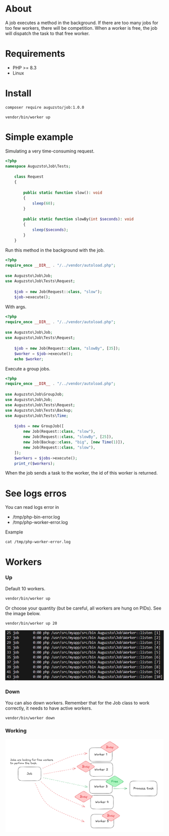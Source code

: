 # About
A job executes a method in the background. If there are too many jobs for too few workers, there will be competition. When a worker is free, the job will dispatch the task to that free worker.

# Requirements
- PHP >= 8.3
- Linux

# Install
```sh
composer require auguzsto/job:1.0.0
```
```
vendor/bin/worker up
```
# Simple example
Simulating a very time-consuming request.
```php
<?php
namespace Auguzsto\Job\Tests;

    class Request 
    {

        public static function slow(): void 
        {
            sleep(60);
        }

        public static function slowBy(int $seconds): void 
        {
            sleep($seconds);
        }
    }
```
Run this method in the background with the job.
```php
<?php
require_once __DIR__ . "/../vendor/autoload.php";

use Auguzsto\Job\Job;
use Auguzsto\Job\Tests\Request;

    $job = new Job(Request::class, "slow");
    $job->execute();
```

With args.
```php
<?php
require_once __DIR__ . "/../vendor/autoload.php";

use Auguzsto\Job\Job;
use Auguzsto\Job\Tests\Request;

    $job = new Job(Request::class, "slowBy", [35]);
    $worker = $job->execute();
    echo $worker;
```
Execute a group jobs.
```php
<?php
require_once __DIR__ . "/../vendor/autoload.php";

use Auguzsto\Job\GroupJob;
use Auguzsto\Job\Job;
use Auguzsto\Job\Tests\Request;
use Auguzsto\Job\Tests\Backup;
use Auguzsto\Job\Tests\Time;

    $jobs = new GroupJob([
        new Job(Request::class, "slow"),
        new Job(Request::class, "slowBy", [25]),
        new Job(Backup::class, "big", [new Time(1)]),
        new Job(Request::class, "slow"),
    ]);
    $workers = $jobs->execute();
    print_r($workers);
```
When the job sends a task to the worker, the id of this worker is returned.

# See logs erros
You can read logs error in 
- /tmp/php-bin-error.log 
- /tmp/php-worker-error.log

Example
```
cat /tmp/php-worker-error.log
```

# Workers
### Up
Default 10 workers.
```sh
vendor/bin/worker up
```
Or choose your quantity (but be careful, all workers are hung on PIDs). See the image below.

```sh
vendor/bin/worker up 20
```

<div style="text-align:center">
<img src="https://github.com/auguzsto/job/blob/1.0.0/images/workers.png?raw=true">
</div>

### Down
You can also down workers. Remember that for the Job class to work correctly, it needs to have active workers.
```
vendor/bin/worker down
```

### Working
<div style="text-align:center">
<img src="https://github.com/auguzsto/job/blob/1.0.0/images/design.png?raw=true">
</div>